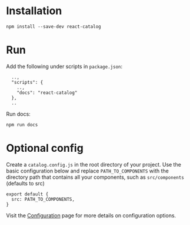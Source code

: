 # Installation
```
npm install --save-dev react-catalog
```

# Run
Add the following under scripts in `package.json`:
```
  ..,
  "scripts": {
    ..,
    "docs": "react-catalog"
  },
  ..
```
Run docs:
```
npm run docs
```

# Optional config
Create a `catalog.config.js` in the root directory of your project. Use the basic configuration below and replace `PATH_TO_COMPONENTS` with the directory path that contains all your components, such as `src/components` (defaults to src)
```
export default {
  src: PATH_TO_COMPONENTS,
}
```

Visit the [Configuration](/#/configuration) page for more details on configuration options.
